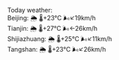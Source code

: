 Today weather:  
Beijing: 🌦   🌡️+23°C 🌬️↙19km/h  
Tianjin: 🌦   🌡️+27°C 🌬️←26km/h  
Shijiazhuang: 🌦   🌡️+25°C 🌬️↙11km/h  
Tangshan: 🌦   🌡️+23°C 🌬️↙26km/h  
